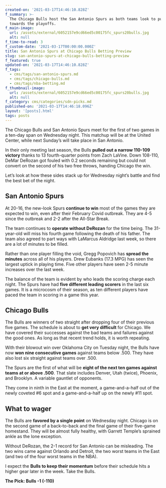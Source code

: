 ```yaml
---
created-on: '2021-03-17T14:46:10.828Z'
f_summary: >-
  The Chicago Bulls host the San Antonio Spurs as both teams look to push
  towards the playoffs. 
f_main-image:
  url: /assets/external/6052157e9cd66ed5c00175fc_spurs20bulls.jpg
  alt: null
f_time-to-read: 3
f_custom-date: '2021-03-17T00:00:00.000Z'
title: San Antonio Spurs at Chicago Bulls Betting Preview
slug: san-antonio-spurs-at-chicago-bulls-betting-preview
f_featured: true
updated-on: '2021-03-17T14:46:10.828Z'
f_tags:
  - cms/tags/san-antonio-spurs.md
  - cms/tags/chicago-bulls.md
  - cms/tags/nba-betting.md
f_thumbnail-image:
  url: /assets/external/6052157e9cd66ed5c00175fc_spurs20bulls.jpg
  alt: null
f_category: cms/categories/sdn-picks.md
published-on: '2021-03-17T14:46:18.096Z'
layout: '[posts].html'
tags: posts
---
```


The Chicago Bulls and San Antonio Spurs meet for the first of two games in a ten-day span on Wednesday night. This matchup will be at the United Center, while next Sunday’s will take place in San Antonio.

In their only meeting last season, the Bulls **pulled out a narrow 110-109 victory** thanks to 13 fourth-quarter points from Zach LaVine. Down 108-110, DeMar DeRozan got fouled with 0.2 seconds remaining but could not convert on the second of his two free throws, handing Chicago the win.

Let’s look at how these sides stack up for Wednesday night’s battle and find the best bet of the night.

San Antonio Spurs
-----------------

At 20-16, the new-look Spurs **continue to win** most of the games they are expected to win, even after their February Covid outbreak. They are 4-5 since the outbreak and 2-2 after the All-Star Break.

The team continues to **operate without DeRozan** for the time being. The 31-year-old will miss his fourth game following the death of his father. The team also agreed to part ways with LaMarcus Aldridge last week, so there are a lot of minutes to be filled.

Rather than one player filling the void, Gregg Popovich has **spread the minutes** across all of his players. Drew Eubanks (17.3 MPG) has seen the largest uptick in playing time. Five other players have seen 2-5 minute increases over the last week.

The balance of the team is evident by who leads the scoring charge each night. The Spurs have had **five different leading scorers** in the last six games. It is a microcosm of their season, as ten different players have paced the team in scoring in a game this year.

Chicago Bulls
-------------

The Bulls are winners of two straight after dropping four of their previous five games. The schedule is about to **get very difficult** for Chicago. We have covered their successes against the bad teams and failures against the good ones. As long as that recent trend holds, it is worth repeating.

With their blowout win over Oklahoma City on Tuesday night, the Bulls have now **won nine consecutive games** against teams below .500. They have also lost six straight against teams over .500.

The Spurs are the first of what will be **eight of the next ten games against teams at or above .500**. That slate includes Denver, Utah (twice), Phoenix, and Brooklyn. A variable gauntlet of opponents.

They come in ninth in the East at the moment, a game-and-a-half out of the newly coveted #6 spot and a game-and-a-half up on the newly #11 spot.

What to wager
-------------

The Bulls are **favored by a single point** on Wednesday night. Chicago is on the second game of a back-to-back and the final game of their five-game homestand. They will be almost fully healthy, with Garrett Temple’s sprained ankle as the lone exception.

Without DeRozan, the 2-1 record for San Antonio can be misleading. The two wins came against Orlando and Detroit, the two worst teams in the East (and two of the four worst teams in the NBA).

I expect the **Bulls to keep their momentum** before their schedule hits a higher gear later in the week. Take the Bulls.

**The Pick: Bulls -1 (-110)**

‍
